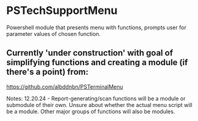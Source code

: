 # PSTechSupportMenu
 Powershell module that presents menu with functions, prompts user for parameter values of chosen function.

## Currently 'under construction' with goal of simplifying functions and creating a module (if there's a point) from:

<a href="https://github.com/albddnbn/PSTerminalMenu">https://github.com/albddnbn/PSTerminalMenu</a>

Notes:
12.20.24 - Report-generating/scan functions will be a module or submodule of their own. Unsure about whether the actual menu script will be a module. Other major groups of functions will also be modules.
